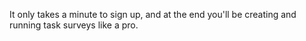 ﻿It only takes a minute to sign up, and at the end you'll be creating and running task surveys like a pro.